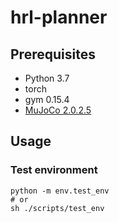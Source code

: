 # hrl-planner

## Prerequisites
- Python 3.7
- torch
- gym 0.15.4
- [MuJoCo 2.0.2.5 ](http://www.mujoco.org/)

## Usage
### Test environment
```
python -m env.test_env 
# or 
sh ./scripts/test_env
```
